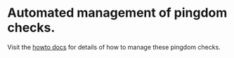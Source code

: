 # Automated management of pingdom checks.

Visit the [howto docs](../docs/pingdom/pingdom.md) for details of how to manage these pingdom checks.

